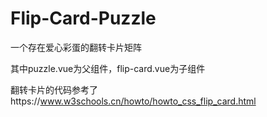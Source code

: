 # Flip-Card-Puzzle
一个存在爱心彩蛋的翻转卡片矩阵

其中puzzle.vue为父组件，flip-card.vue为子组件

翻转卡片的代码参考了https://www.w3schools.cn/howto/howto_css_flip_card.html
